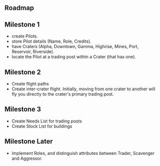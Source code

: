 ## Roadmap

## Milestone 1
- create Pilots.
- store Pilot details (Name, Role, Credits).
- have Craters (Alpha, Downtown, Gamma, Highrise, Mines, Port, Reservoir, Riverside).
- locate the Pilot at a trading post within a Crater (that has one).

## Milestone 2
- Create flight paths
- Create inter-crater flight.  Initially, moving from one crater to another will fly you directly to the crater's primary trading post.

## Milestone 3
- Create Needs List for trading posts
- Create Stock List for buildings

## Milestone Later
- Implement Roles, and distinguish attributes between Trader, Scavenger and Aggressor.
